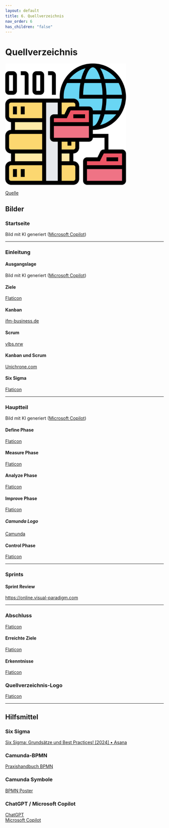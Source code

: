 ```yaml
---
layout: default
title: 6. Quellverzeichnis
nav_order: 6
has_children: "false"
---
```

# Quellverzeichnis

![Quellverzeichnis](../../ressources/images/quellverzeichnis.png)

[Quelle](#Quellverzeichnis-Logo)

## Bilder

### Startseite
Bild mit KI generiert (<a href="https://copilot.cloud.microsoft/" target="_blank">Microsoft Copilot</a>) 

___ 
### Einleitung

#### Ausgangslage
Bild mit KI generiert (<a href="https://copilot.cloud.microsoft/" target="_blank">Microsoft Copilot</a>)
#### Ziele
<a href="https://www.flaticon.com/free-icon/goals_10605945?term=goal&related_id=10605945" target="_blank">Flaticon</a> 
#### Kanban
<a href="https://ifm-business.de/aktuelles/business-news/kanban-prozesse-visualisieren-und-verbessern.html" target="_blank">ifm-business.de</a> 
#### Scrum
<a href="https://vlbs.nrw/event/scrum-agiles-lernen/" target="_blank">vlbs.nrw</a> 
#### Kanban und Scrum 
<a href="https://unichrone.com/blog/agile/kanban-vs-scrum/" target="_blank">Unichrone.com</a>
#### Six Sigma
<a href="https://www.flaticon.com/free-icon/methodology_13063040?term=six+sigma&page=1&position=36&origin=search&related_id=13063040" target="_blank">Flaticon</a> 

___ 
### Hauptteil
Bild mit KI generiert (<a href="https://copilot.cloud.microsoft/" target="_blank">Microsoft Copilot</a>) 
#### Define Phase
<a href="https://www.flaticon.com/free-icon/define_12642154?term=define&page=1&position=47&origin=search&related_id=12642154" target="_blank">Flaticon</a>
#### Measure Phase
<a href="https://www.flaticon.com/free-icon/lean_9464400?term=measure+process&related_id=9464400" target="_blank">Flaticon</a>
#### Analyze Phase
<a href="https://www.flaticon.com/free-icon/analysis_18517653?term=evaluation+and+analysis&page=1&position=55&origin=search&related_id=18517653" target="_blank">Flaticon</a>
#### Improve Phase 
<a href="https://www.flaticon.com/free-icon/improvement_3930474?term=improve&related_id=3930474" target="_blank">Flaticon</a>
##### Camunda Logo
<a href="https://camunda.com/brand/" target="_blank">Camunda</a>
#### Control Phase
<a href="https://www.flaticon.com/free-icon/security_6310151?term=control&page=1&position=6&origin=search&related_id=6310151" target="_blank">Flaticon</a>

___ 
### Sprints

#### Sprint Review
<a href="https://online.visual-paradigm.com/de/illustrations/templates/agile-illustration/sprint-review/" target="_blank">https://online.visual-paradigm.com</a>

___ 
### Abschluss
<a href="https://www.flaticon.com/free-icon/search_3281329?term=check&related_id=3281329&origin=search" target="_blank">Flaticon</a>
#### Erreichte Ziele
<a href="https://www.flaticon.com/free-icon/reach-goal_12492473?term=reached+goals&page=1&position=23&origin=search&related_id=12492473" target="_blank">Flaticon</a>
#### Erkenntnisse
<a href="https://www.flaticon.com/free-icon/experience_16405358?term=experiance&page=1&position=47&origin=search&related_id=16405358" target="_blank">Flaticon</a>

### Quellverzeichnis-Logo
<a href="https://www.flaticon.com/free-icon/data-source_5865926?term=source&related_id=5865926" target="_blank">Flaticon</a> 

___ 
## Hilfsmittel

### Six Sigma
<a href="https://asana.com/de/resources/six-sigma" target="_blank">Six Sigma: Grundsätze und Best Practices! [2024] • Asana</a>

### Camunda-BPMN
<a href="https://www.hanser-elibrary.com/doi/epdf/10.3139/9783446461123.fm" target="_blank">Praxishandbuch BPMN</a>

### Camunda Symbole
<a href="https://bpm-conference.org/assets/docs/bpmn-poster/BPMN2_0_Poster_DE.pdf" target="_blank">BPMN Poster</a>

### ChatGPT / Microsoft Copilot
<a href="https://chatgpt.com/" target="_blank">ChatGPT</a> <br>
<a href="https://copilot.cloud.microsoft/" target="_blank">Microsoft Copilot</a>

